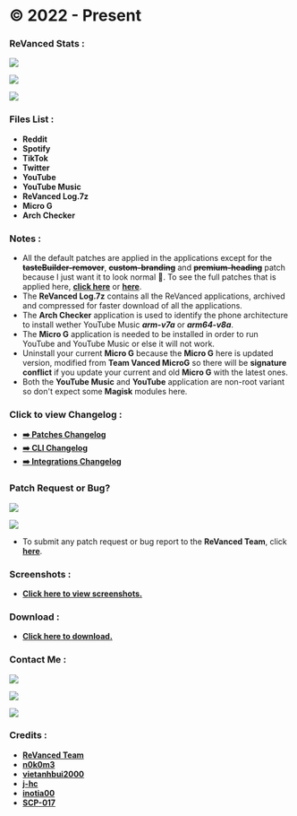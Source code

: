 # © 2022 - Present

### **ReVanced Stats :**
![](https://img.shields.io/github/workflow/status/SCP-017/debug/Build%20ReVanced?label=BUILD%20REVANCED&color=grey&style=for-the-badge)

![](https://img.shields.io/github/v/release/SCP-017/ReVanced-Download?label=RELEASE%20VERSION&color=black&style=for-the-badge)

![](https://img.shields.io/github/downloads/SCP-017/ReVanced-Download/total?label=TOTAL%20DOWNLOADS&color=gold&style=for-the-badge)

### **Files List :**
- **Reddit**
- **Spotify**
- **TikTok**
- **Twitter**
- **YouTube**
- **YouTube Music**
- **ReVanced Log.7z**
- **Micro G**
- **Arch Checker**

### **Notes :**
- All the default patches are applied in the applications except for the **~~tasteBuilder-remover~~**, **~~custom-branding~~** and **~~premium-heading~~** patch because I just want it to look normal 🤦. To see the full patches that is applied here, [**click here**](https://github.com/SCP-017/ReVanced-Download/tree/main/patches) or [**here**](https://github.com/revanced/revanced-patches).
- The **ReVanced Log.7z** contains all the ReVanced applications, archived and compressed for faster download of all the applications.
- The **Arch Checker** application is used to identify the phone architecture to install wether YouTube Music ***arm-v7a*** or ***arm64-v8a***.
- The **Micro G** application is needed to be installed in order to run YouTube and YouTube Music or else it will not work.
- Uninstall your current **Micro G** because the **Micro G** here is updated version, modified from **Team Vanced MicroG** so there will be **signature conflict** if you update your current and old **Micro G** with the latest ones.
- Both the **YouTube Music** and **YouTube** application are non-root variant so don't expect some **Magisk** modules here.

### **Click to view Changelog :**
- [**➡️ Patches Changelog**](https://github.com/revanced/revanced-patches/releases)
- [**➡️ CLI Changelog**](https://github.com/revanced/revanced-cli/releases)
- [**➡️ Integrations Changelog**](https://github.com/revanced/revanced-integrations/releases)

### **Patch Request or Bug?**
![](https://img.shields.io/github/issues/revanced/revanced-patches/patch-request?color=blue&label=PATCH%20REQUESTS&style=for-the-badge)

![](https://img.shields.io/github/issues/revanced/revanced-patches/bug?color=red&label=BUG%20REPORTS&style=for-the-badge)

- To submit any patch request or bug report to the **ReVanced Team**, click [**here**](https://github.com/revanced/revanced-patches/issues/new/choose).

### **Screenshots :**
- [**Click here to view screenshots.**](https://github.com/SCP-017/ReVanced-Download/blob/main/assets/screenshots/preview/screenshots.md)

### **Download :**
- [**Click here to download.**](https://github.com/SCP-017/ReVanced-Download/releases)

### **Contact Me :**
[![](https://img.shields.io/badge/ProtonMail-8B89CC?style=for-the-badge&logo=protonmail&logoColor=white)](mailto:ph.server@pm.me)

[![](https://img.shields.io/badge/GitHub-100000?style=for-the-badge&logo=github&logoColor=white)](https://github.com/SCP-017)

[![](https://img.shields.io/badge/Messenger-00B2FF?style=for-the-badge&logo=messenger&logoColor=white)](https://m.me/fb.me.2)

### **Credits :**
- [**ReVanced Team**](https://github.com/revanced)
- [**n0k0m3**](https://github.com/n0k0m3)
- [**vietanhbui2000**](https://github.com/vietanhbui2000)
- [**j-hc**](https://github.com/j-hc)
- [**inotia00**](https://github.com/inotia00)
- [**SCP-017**](https://phc.onl/members/scp-017.1530736)
